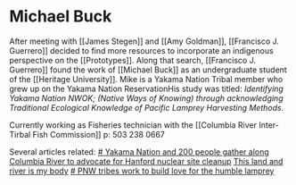 # Michael Buck 
After meeting with [[James Stegen]] and [[Amy Goldman]], [[Francisco J. Guerrero]] decided to find more resources to incorporate an indigenous perspective on the [[Prototypes]].  Along that search, [[Francisco J. Guerrero]] found the work of [[Michael Buck]] as an undergraduate student of the [[Heritage University]].   Mike is a Yakama Nation Tribal member who grew up on the Yakama Nation ReservationHis study was titled: *Identifying Yakama Nation NWOK; (Native Ways of Knowing) through acknowledging Traditional Ecological Knowledge of Pacific Lamprey Harvesting Methods.*

Currently working as Fisheries technician with the [[Columbia River Inter-Tirbal Fish Commission]] 
p: 503 238 0667

Several articles related:
[# Yakama Nation and 200 people gather along Columbia River to advocate for Hanford nuclear site cleanup](https://indiancountrytoday.com/the-press-pool/yakama-nation-and-200-people-gather-along-columbia-river-to-advocate-for-hanford-nuclear-site-cleanup)
[This land and river is my body](https://indiancountrytoday.com/opinion/this-land-and-river-is-my-body)
[# PNW tribes work to build love for the humble lamprey](https://crosscut.com/environment/2022/02/pnw-tribes-work-build-love-humble-lamprey)






